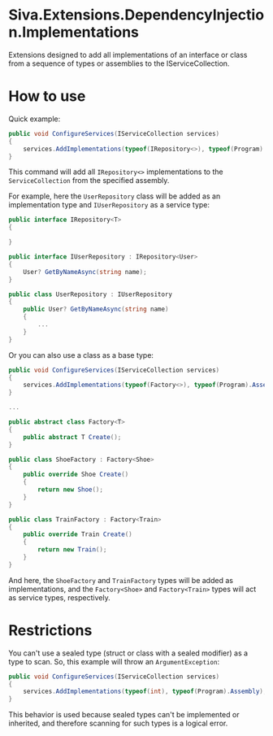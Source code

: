 # Siva.Extensions.DependencyInjection.Implementations
Extensions designed to add all implementations of an interface or class from a sequence of types or assemblies to the IServiceCollection.

# How to use

Quick example:
```csharp
public void ConfigureServices(IServiceCollection services)
{
    services.AddImplementations(typeof(IRepository<>), typeof(Program).Assembly);
}
```
This command will add all `IRepository<>` implementations to the `ServiceCollection` from the specified assembly.

For example, here the `UserRepository` class will be added as an implementation type and `IUserRepository` as a service type:
```csharp
public interface IRepository<T> 
{

}

public interface IUserRepository : IRepository<User>
{
    User? GetByNameAsync(string name);
}

public class UserRepository : IUserRepository
{
    public User? GetByNameAsync(string name)
    { 
        ...
    }
}
```

Or you can also use a class as a base type:
```csharp
public void ConfigureServices(IServiceCollection services)
{
    services.AddImplementations(typeof(Factory<>), typeof(Program).Assembly);
}

...

public abstract class Factory<T>
{
    public abstract T Create();
}

public class ShoeFactory : Factory<Shoe>
{
    public override Shoe Create() 
    {
        return new Shoe();
    }
}

public class TrainFactory : Factory<Train>
{
    public override Train Create() 
    {
        return new Train();
    }
}
```
And here, the `ShoeFactory` and `TrainFactory` types will be added as implementations, and the `Factory<Shoe>` and `Factory<Train>` types will act as service types, respectively.

# Restrictions

You can't use a sealed type (struct or class with a sealed modifier) as a type to scan. 
So, this example will throw an `ArgumentException`:
```csharp
public void ConfigureServices(IServiceCollection services)
{
    services.AddImplementations(typeof(int), typeof(Program).Assembly);
}
```
This behavior is used because sealed types can't be implemented or inherited, and therefore scanning for such types is a logical error.